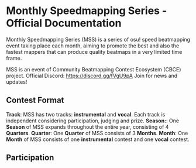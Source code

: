 # Monthly Speedmapping Series - Official Documentation

Monthly Speedmapping Series (MSS) is a series of osu! speed beatmapping event taking place each month, aiming to promote the best and also the fastest mappers that can produce quality beatmaps in a very limited time frame. 

MSS is an event of Community Beatmapping Contest Ecosystem (CBCE) project. Official Discord: https://discord.gg/fVgU9pA Join for news and updates!

## Contest Format

**Track**: MSS has two tracks: **instrumental** and **vocal**. Each track is independent considering participation, judging and prize.
**Season:**: One **Season** of MSS expands throughout the entire year, consisting of 4 **Quarters**.
**Quarter**: One **Quarter** of MSS consists of 3 **Months**. 
**Month**: One **Month** of MSS consists of one **instrumental** contest and one **vocal** contest.

## Participation
